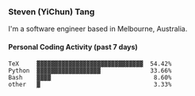 ### Steven (YiChun) Tang

I'm a software engineer based in Melbourne, Australia.

#### Personal Coding Activity (past 7 days)
```
TeX     ▓▓▓▓▓▓▓▓▓▓▓▓▓▓▓▓▓▓▓▓▓▓▓▓▓▓▓▓▓▓  54.42%
Python  ▓▓▓▓▓▓▓▓▓▓▓▓▓▓▓▓▓▓              33.66%
Bash    ▓▓▓▓                             8.60%
other   ▓                                3.33%
```
